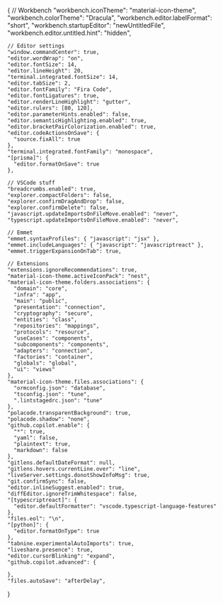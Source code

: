 {
    // Workbench
    "workbench.iconTheme": "material-icon-theme",
    "workbench.colorTheme": "Dracula",
    "workbench.editor.labelFormat": "short",
    "workbench.startupEditor": "newUntitledFile",
    "workbench.editor.untitled.hint": "hidden",
    
    // Editor settings
    "window.commandCenter": true,
    "editor.wordWrap": "on",
    "editor.fontSize": 14,
    "editor.lineHeight": 20,
    "terminal.integrated.fontSize": 14,
    "editor.tabSize": 2,
    "editor.fontFamily": "Fira Code",
    "editor.fontLigatures": true,
    "editor.renderLineHighlight": "gutter",
    "editor.rulers": [80, 120],
    "editor.parameterHints.enabled": false,
    "editor.semanticHighlighting.enabled": true,
    "editor.bracketPairColorization.enabled": true,
    "editor.codeActionsOnSave": {
      "source.fixAll": true
    },
    "terminal.integrated.fontFamily": "monospace",
    "[prisma]": {
      "editor.formatOnSave": true
    },

    // VSCode stuff
    "breadcrumbs.enabled": true,
    "explorer.compactFolders": false,
    "explorer.confirmDragAndDrop": false,
    "explorer.confirmDelete": false,
    "javascript.updateImportsOnFileMove.enabled": "never",
    "typescript.updateImportsOnFileMove.enabled": "never",
    
    // Emmet
    "emmet.syntaxProfiles": { "javascript": "jsx" },
    "emmet.includeLanguages": { "javascript": "javascriptreact" },
    "emmet.triggerExpansionOnTab": true,
    
    // Extensions
    "extensions.ignoreRecommendations": true,
    "material-icon-theme.activeIconPack": "nest",
    "material-icon-theme.folders.associations": {
      "domain": "core",
      "infra": "app",
      "main": "public",
      "presentation": "connection",
      "cryptography": "secure",
      "entities": "class",
      "repositories": "mappings",
      "protocols": "resource",
      "useCases": "components",
      "subcomponents": "components",
      "adapters": "connection",
      "factories": "container",
      "globals": "global",
      "ui": "views"
    },
    "material-icon-theme.files.associations": {
      "ormconfig.json": "database",
      "tsconfig.json": "tune",
      ".lintstagedrc.json": "tune"
    },
    "polacode.transparentBackground": true,
    "polacode.shadow": "none",
    "github.copilot.enable": {
      "*": true,
      "yaml": false,
      "plaintext": true,
      "markdown": false
    },
    "gitlens.defaultDateFormat": null,
    "gitlens.hovers.currentLine.over": "line",
    "liveServer.settings.donotShowInfoMsg": true,
    "git.confirmSync": false,
    "editor.inlineSuggest.enabled": true,
    "diffEditor.ignoreTrimWhitespace": false,
    "[typescriptreact]": {
      "editor.defaultFormatter": "vscode.typescript-language-features"
    },
    "files.eol": "\n",
    "[python]": {
      "editor.formatOnType": true
    },
    "tabnine.experimentalAutoImports": true,
    "liveshare.presence": true,
    "editor.cursorBlinking": "expand",
    "github.copilot.advanced": {
    
    },
    "files.autoSave": "afterDelay",
  }